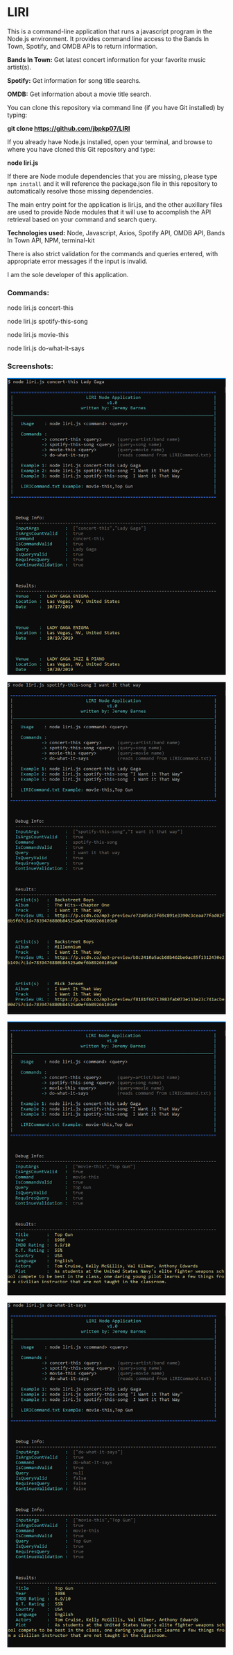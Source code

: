# LIRI

This is a command-line application that runs a javascript program in the Node.js environment. It provides command line access to the Bands In Town, Spotify, and OMDB APIs to return information.

**Bands In Town:**  Get latest concert information for your favorite music artist(s).

**Spotify:**        Get information for song title searchs.

**OMDB:**           Get information about a movie title search.

You can clone this repository via command line (if you have Git installed) by typing:  

**git clone https://github.com/jbpkp07/LIRI**

If you already have Node.js installed, open your terminal, and browse to where you have cloned this Git repository and type:  

**node liri.js**

If there are Node module dependencies that you are missing, please type `npm install` and it will reference the package.json file in this repository to automatically resolve those missing dependencies.

The main entry point for the application is liri.js, and the other auxillary files are used to provide Node modules that it will use to accomplish the API retrieval based on your command and search query.

**Technologies used:**  Node, Javascript, Axios, Spotify API, OMDB API, Bands In Town API, NPM, terminal-kit

There is also strict validation for the commands and queries entered, with appropriate error messages if the input is invalid.

I am the sole developer of this application.



### Commands:

node liri.js concert-this <query>
  
node liri.js spotify-this-song <query>
  
node liri.js movie-this <query>
  
node liri.js do-what-it-says



### Screenshots:

![concert-this](https://github.com/jbpkp07/LIRI/blob/master/images/concert-this.png)

![spotify-this-song](https://github.com/jbpkp07/LIRI/blob/master/images/spotify-this-song.png)

![movie-this](https://github.com/jbpkp07/LIRI/blob/master/images/movie-this.png)

![do-what-it-says](https://github.com/jbpkp07/LIRI/blob/master/images/do-what-it-says.png)


